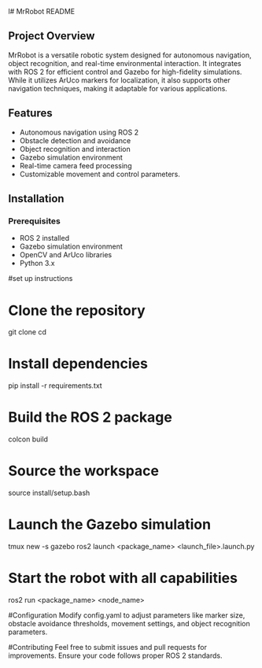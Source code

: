 l# MrRobot README

## Project Overview
MrRobot is a versatile robotic system designed for autonomous navigation, object recognition, and real-time environmental interaction. It integrates with ROS 2 for efficient control and Gazebo for high-fidelity simulations. While it utilizes ArUco markers for localization, it also supports other navigation techniques, making it adaptable for various applications.

## Features
- Autonomous navigation using ROS 2
- Obstacle detection and avoidance
- Object recognition and interaction
- Gazebo simulation environment
- Real-time camera feed processing
- Customizable movement and control parameters.

## Installation

### Prerequisites
- ROS 2 installed
- Gazebo simulation environment
- OpenCV and ArUco libraries
- Python 3.x

#set up instructions

# Clone the repository
git clone <repo-url>
cd <repo-directory>

# Install dependencies
pip install -r requirements.txt

# Build the ROS 2 package
colcon build

# Source the workspace
source install/setup.bash
 
# Launch the Gazebo simulation
tmux new -s gazebo
ros2 launch <package_name> <launch_file>.launch.py

# Start the robot with all capabilities
ros2 run <package_name> <node_name>

#Configuration
Modify config.yaml to adjust parameters like marker size, obstacle avoidance thresholds, movement settings, and object recognition parameters.

#Contributing
Feel free to submit issues and pull requests for improvements. Ensure your code follows proper ROS 2 standards.



